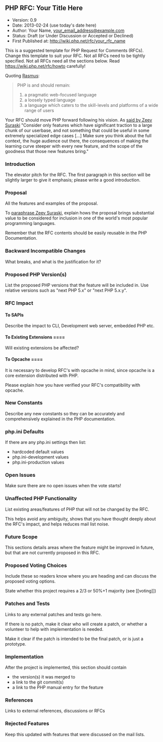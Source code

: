 ## PHP RFC: Your Title Here
  * Version: 0.9
  * Date: 2013-02-24 (use today's date here)
  * Author: Your Name, your_email_address@example.com
  * Status: Draft (or Under Discussion or Accepted or Declined)
  * First Published at: http://wiki.php.net/rfc/your_rfc_name

This is a suggested template for PHP Request for Comments (RFCs). Change this template to suit your RFC.  Not all RFCs need to be tightly specified.  Not all RFCs need all the sections below.
Read https://wiki.php.net/rfc/howto carefully!


Quoting [Rasmus](http://news.php.net/php.internals/71525):

> PHP is and should remain:
> 1) a pragmatic web-focused language
> 2) a loosely typed language
> 3) a language which caters to the skill-levels and platforms of a wide range of users

Your RFC should move PHP forward following his vision. As [said by Zeev Suraski](http://news.php.net/php.internals/66065) "Consider only features which have significant traction to a
large chunk of our userbase, and not something that could be useful in some
extremely specialized edge cases [...] Make sure you think about the full context, the huge audience out there, the consequences of  making the learning curve steeper with
every new feature, and the scope of the goodness that those new features bring."

### Introduction
The elevator pitch for the RFC. The first paragraph in this section will be slightly larger to give it emphasis; please write a good introduction.

### Proposal
All the features and examples of the proposal.

To [paraphrase Zeev Suraski](http://news.php.net/php.internals/66051), explain hows the proposal brings substantial value to be considered
for inclusion in one of the world's most popular programming languages.

Remember that the RFC contents should be easily reusable in the PHP Documentation.

### Backward Incompatible Changes
What breaks, and what is the justification for it?

### Proposed PHP Version(s)
List the proposed PHP versions that the feature will be included in.  Use relative versions such as "next PHP 5.x" or "next PHP 5.x.y".

### RFC Impact

#### To SAPIs
Describe the impact to CLI, Development web server, embedded PHP etc.

#### To Existing Extensions ====
Will existing extensions be affected?

#### To Opcache ====
It is necessary to develop RFC's with opcache in mind, since opcache is a core extension distributed with PHP.

Please explain how you have verified your RFC's compatibility with opcache.

### New Constants
Describe any new constants so they can be accurately and comprehensively explained in the PHP documentation.

### php.ini Defaults
If there are any php.ini settings then list:
* hardcoded default values
* php.ini-development values
* php.ini-production values

### Open Issues
Make sure there are no open issues when the vote starts!

### Unaffected PHP Functionality
List existing areas/features of PHP that will not be changed by the RFC.

This helps avoid any ambiguity, shows that you have thought deeply about the RFC's impact, and helps reduces mail list noise.

### Future Scope
This sections details areas where the feature might be improved in future, but that are not currently proposed in this RFC.

### Proposed Voting Choices
Include these so readers know where you are heading and can discuss the proposed voting options.

State whether this project requires a 2/3 or 50%+1 majority (see [[voting]])

### Patches and Tests
Links to any external patches and tests go here.

If there is no patch, make it clear who will create a patch, or whether a volunteer to help with implementation is needed.

Make it clear if the patch is intended to be the final patch, or is just a prototype.

### Implementation
After the project is implemented, this section should contain 
* the version(s) it was merged to
* a link to the git commit(s)
* a link to the PHP manual entry for the feature

### References
Links to external references, discussions or RFCs

### Rejected Features
Keep this updated with features that were discussed on the mail lists.
